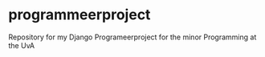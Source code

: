 # programmeerproject
Repository for my Django Programeerproject for the minor Programming at the UvA
